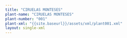 ```yaml
---
title: "CIRUELAS MONTESES"
plant-name: "CIRUELAS MONTESES"
plant-number: "001"
plant-xml: "{{site.baseurl}}/assets/xml/plant001.xml"
layout: single-xml
---
```


